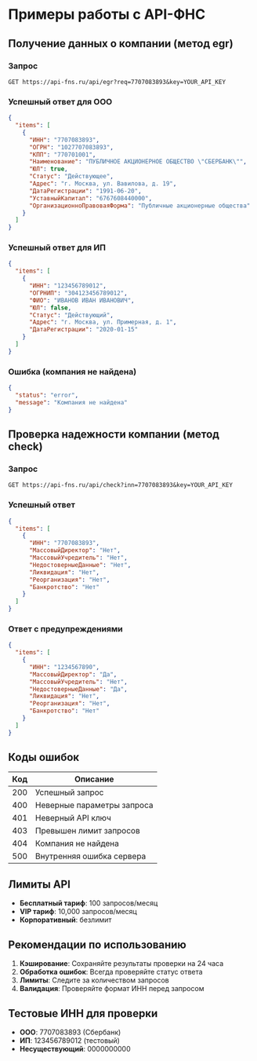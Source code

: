 # Примеры работы с API-ФНС

## Получение данных о компании (метод egr)

### Запрос
```
GET https://api-fns.ru/api/egr?req=7707083893&key=YOUR_API_KEY
```

### Успешный ответ для ООО
```json
{
  "items": [
    {
      "ИНН": "7707083893",
      "ОГРН": "1027707083893",
      "КПП": "770701001",
      "Наименование": "ПУБЛИЧНОЕ АКЦИОНЕРНОЕ ОБЩЕСТВО \"СБЕРБАНК\"",
      "ЮЛ": true,
      "Статус": "Действующее",
      "Адрес": "г. Москва, ул. Вавилова, д. 19",
      "ДатаРегистрации": "1991-06-20",
      "УставныйКапитал": "6767608440000",
      "ОрганизационноПравоваяФорма": "Публичные акционерные общества"
    }
  ]
}
```

### Успешный ответ для ИП
```json
{
  "items": [
    {
      "ИНН": "123456789012",
      "ОГРНИП": "304123456789012",
      "ФИО": "ИВАНОВ ИВАН ИВАНОВИЧ",
      "ЮЛ": false,
      "Статус": "Действующий",
      "Адрес": "г. Москва, ул. Примерная, д. 1",
      "ДатаРегистрации": "2020-01-15"
    }
  ]
}
```

### Ошибка (компания не найдена)
```json
{
  "status": "error",
  "message": "Компания не найдена"
}
```

## Проверка надежности компании (метод check)

### Запрос
```
GET https://api-fns.ru/api/check?inn=7707083893&key=YOUR_API_KEY
```

### Успешный ответ
```json
{
  "items": [
    {
      "ИНН": "7707083893",
      "МассовыйДиректор": "Нет",
      "МассовыйУчредитель": "Нет",
      "НедостоверныеДанные": "Нет",
      "Ликвидация": "Нет",
      "Реорганизация": "Нет",
      "Банкротство": "Нет"
    }
  ]
}
```

### Ответ с предупреждениями
```json
{
  "items": [
    {
      "ИНН": "1234567890",
      "МассовыйДиректор": "Да",
      "МассовыйУчредитель": "Нет",
      "НедостоверныеДанные": "Да",
      "Ликвидация": "Нет",
      "Реорганизация": "Нет",
      "Банкротство": "Нет"
    }
  ]
}
```

## Коды ошибок

| Код | Описание |
|-----|----------|
| 200 | Успешный запрос |
| 400 | Неверные параметры запроса |
| 401 | Неверный API ключ |
| 403 | Превышен лимит запросов |
| 404 | Компания не найдена |
| 500 | Внутренняя ошибка сервера |

## Лимиты API

- **Бесплатный тариф**: 100 запросов/месяц
- **VIP тариф**: 10,000 запросов/месяц
- **Корпоративный**: безлимит

## Рекомендации по использованию

1. **Кэширование**: Сохраняйте результаты проверки на 24 часа
2. **Обработка ошибок**: Всегда проверяйте статус ответа
3. **Лимиты**: Следите за количеством запросов
4. **Валидация**: Проверяйте формат ИНН перед запросом

## Тестовые ИНН для проверки

- **ООО**: 7707083893 (Сбербанк)
- **ИП**: 123456789012 (тестовый)
- **Несуществующий**: 0000000000
